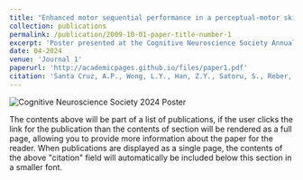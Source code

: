 ```yaml
---
title: "Enhanced motor sequential performance in a perceptual-motor skill learning task parallels higher flow ratings"
collection: publications
permalink: /publication/2009-10-01-paper-title-number-1
excerpt: 'Poster presented at the Cognitive Neuroscience Society Annual Meeting, Toronto, CA (April 2024)'
date: 04-2024
venue: 'Journal 1'
paperurl: 'http://academicpages.github.io/files/paper1.pdf'
citation: 'Santa Cruz, A.P., Wong, L.Y., Han, Z.Y., Satoru, S., Reber, P.J. Enhanced motor sequential performance in a perceptual-motor skill learning task parallels higher flow ratings. Poster presented at the Cognitive Neuroscience Society Annual Meeting, Toronto, CA (April 2024).'
---
```

![Cognitive Neuroscience Society 2024 Poster](images/cns2024_final_run.png)

The contents above will be part of a list of publications, if the user clicks the link for the publication than the contents of section will be rendered as a full page, allowing you to provide more information about the paper for the reader. When publications are displayed as a single page, the contents of the above "citation" field will automatically be included below this section in a smaller font.
